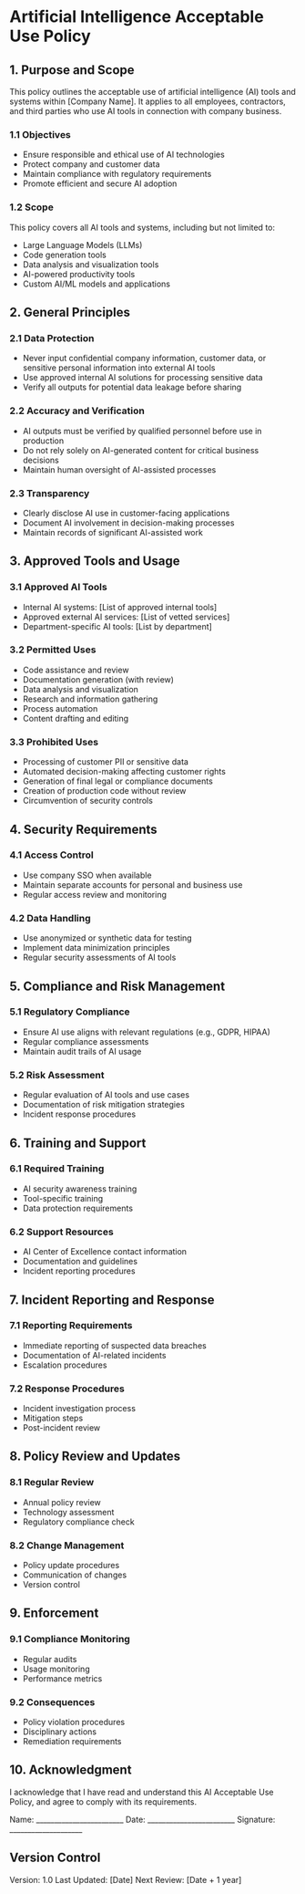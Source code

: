 # Artificial Intelligence Acceptable Use Policy

## 1. Purpose and Scope

This policy outlines the acceptable use of artificial intelligence (AI) tools and systems within [Company Name]. It applies to all employees, contractors, and third parties who use AI tools in connection with company business.

### 1.1 Objectives
- Ensure responsible and ethical use of AI technologies
- Protect company and customer data
- Maintain compliance with regulatory requirements
- Promote efficient and secure AI adoption

### 1.2 Scope
This policy covers all AI tools and systems, including but not limited to:
- Large Language Models (LLMs)
- Code generation tools
- Data analysis and visualization tools
- AI-powered productivity tools
- Custom AI/ML models and applications

## 2. General Principles

### 2.1 Data Protection
- Never input confidential company information, customer data, or sensitive personal information into external AI tools
- Use approved internal AI solutions for processing sensitive data
- Verify all outputs for potential data leakage before sharing

### 2.2 Accuracy and Verification
- AI outputs must be verified by qualified personnel before use in production
- Do not rely solely on AI-generated content for critical business decisions
- Maintain human oversight of AI-assisted processes

### 2.3 Transparency
- Clearly disclose AI use in customer-facing applications
- Document AI involvement in decision-making processes
- Maintain records of significant AI-assisted work

## 3. Approved Tools and Usage

### 3.1 Approved AI Tools
- Internal AI systems: [List of approved internal tools]
- Approved external AI services: [List of vetted services]
- Department-specific AI tools: [List by department]

### 3.2 Permitted Uses
- Code assistance and review
- Documentation generation (with review)
- Data analysis and visualization
- Research and information gathering
- Process automation
- Content drafting and editing

### 3.3 Prohibited Uses
- Processing of customer PII or sensitive data
- Automated decision-making affecting customer rights
- Generation of final legal or compliance documents
- Creation of production code without review
- Circumvention of security controls

## 4. Security Requirements

### 4.1 Access Control
- Use company SSO when available
- Maintain separate accounts for personal and business use
- Regular access review and monitoring

### 4.2 Data Handling
- Use anonymized or synthetic data for testing
- Implement data minimization principles
- Regular security assessments of AI tools

## 5. Compliance and Risk Management

### 5.1 Regulatory Compliance
- Ensure AI use aligns with relevant regulations (e.g., GDPR, HIPAA)
- Regular compliance assessments
- Maintain audit trails of AI usage

### 5.2 Risk Assessment
- Regular evaluation of AI tools and use cases
- Documentation of risk mitigation strategies
- Incident response procedures

## 6. Training and Support

### 6.1 Required Training
- AI security awareness training
- Tool-specific training
- Data protection requirements

### 6.2 Support Resources
- AI Center of Excellence contact information
- Documentation and guidelines
- Incident reporting procedures

## 7. Incident Reporting and Response

### 7.1 Reporting Requirements
- Immediate reporting of suspected data breaches
- Documentation of AI-related incidents
- Escalation procedures

### 7.2 Response Procedures
- Incident investigation process
- Mitigation steps
- Post-incident review

## 8. Policy Review and Updates

### 8.1 Regular Review
- Annual policy review
- Technology assessment
- Regulatory compliance check

### 8.2 Change Management
- Policy update procedures
- Communication of changes
- Version control

## 9. Enforcement

### 9.1 Compliance Monitoring
- Regular audits
- Usage monitoring
- Performance metrics

### 9.2 Consequences
- Policy violation procedures
- Disciplinary actions
- Remediation requirements

## 10. Acknowledgment

I acknowledge that I have read and understand this AI Acceptable Use Policy, and agree to comply with its requirements.

Name: ________________________
Date: ________________________
Signature: ____________________

## Version Control
Version: 1.0
Last Updated: [Date]
Next Review: [Date + 1 year]